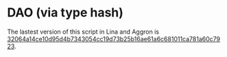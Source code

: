 # DAO (via type hash)

The lastest version of this script in Lina and Aggron is [32064a14ce10d95d4b7343054cc19d73b25b16ae61a6c681011ca781a60c7923](../by-data-hash/32064a14ce10d95d4b7343054cc19d73b25b16ae61a6c681011ca781a60c7923.md).
